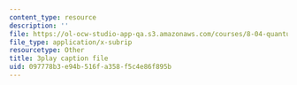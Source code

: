 ```yaml
---
content_type: resource
description: ''
file: https://ol-ocw-studio-app-qa.s3.amazonaws.com/courses/8-04-quantum-physics-i-spring-2016/097778b3e94b516fa358f5c4e86f895b_XF6FAEi_54I.vtt
file_type: application/x-subrip
resourcetype: Other
title: 3play caption file
uid: 097778b3-e94b-516f-a358-f5c4e86f895b
---
```

